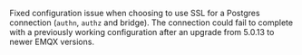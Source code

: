 Fixed configuration issue when choosing to use SSL for a Postgres connection (`authn`, `authz` and bridge).
The connection could fail to complete with a previously working configuration after an upgrade from 5.0.13 to newer EMQX versions.
